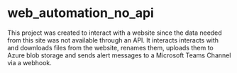 # web_automation_no_api
This project was created to interact with a website since the data needed from this site was not available through an API.
It interacts interacts with and downloads files from the website, renames them, uploads them to Azure blob storage and sends alert messages to a Microsoft Teams Channel via a webhook.
